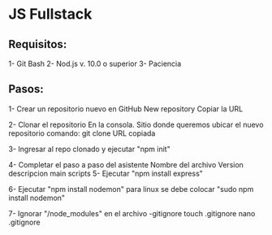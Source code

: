 # JS Fullstack

## Requisitos:
1- Git Bash
2- Nod.js v. 10.0 o superior
3- Paciencia

## Pasos:

1- Crear un repositorio nuevo en GitHub
	New repository
	Copiar la URL

2- Clonar el repositorio
En la consola. Sitio donde queremos ubicar el nuevo repositorio
comando: git clone URL copiada

3- Ingresar al repo clonado y ejecutar "npm init"

4- Completar el paso a paso del asistente
	Nombre del archivo
	Version
	descripcion
	main
	scripts
5- Ejecutar "npm install express"
	
6- Ejecutar "npm install nodemon" 
para linux se debe colocar "sudo npm install nodemon"

7- Ignorar "/node_modules" en el archivo -gitignore
	touch .gitignore
	nano .gitignore

	
